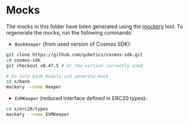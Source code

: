 # Mocks

The mocks in this folder have been generated using the [mockery](https://vektra.github.io/mockery/latest/) tool.
To regenerate the mocks, run the following commands:

- `BankKeeper` (from used version of Cosmos SDK):

```bash
git clone https://github.com/qubetics/cosmos-sdk.git
cd cosmos-sdk
git checkout v0.47.5 # or the version currently used

# Go into bank module and generate mock
cd x/bank
mockery --name Keeper
```

- `EVMKeeper` (reduced interface defined in ERC20 types):

```bash
cd x/erc20/types
mockery --name EVMKeeper
```
